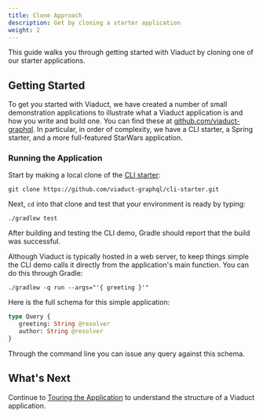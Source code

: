 ```yaml
---
title: Clone Approach
description: Get by cloning a starter application
weight: 2
---
```


This guide walks you through getting started with Viaduct by cloning one of our starter applications.

## Getting Started

To get you started with Viaduct, we have created a number of small demonstration applications to illustrate what a Viaduct application is and how you write and build one. You can find these at [github.com/viaduct-graphql](https://github.com/viaduct-graphql). In particular, in order of complexity, we have a CLI starter, a Spring starter, and a more full-featured StarWars application.

### Running the Application

Start by making a local clone of the [CLI starter](https://github.com/viaduct-graphql/cli-starter):

```shell
git clone https://github.com/viaduct-graphql/cli-starter.git
```

Next, `cd` into that clone and test that your environment is ready by typing:

```shell
./gradlew test
```

After building and testing the CLI demo, Gradle should report that the build was successful.

Although Viaduct is typically hosted in a web server, to keep things simple the CLI demo calls it directly from the application's main function. You can do this through Gradle:

```shell
./gradlew -q run --args="'{ greeting }'"
```

Here is the full schema for this simple application:

```graphql
type Query {
   greeting: String @resolver
   author: String @resolver
}
```

Through the command line you can issue any query against this schema.

## What's Next

Continue to [Touring the Application](../../tour) to understand the structure of a Viaduct application.
